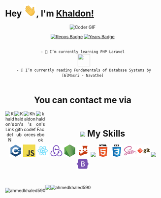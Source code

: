 
# Hey <img src="https://github.com/AbdallahHemdan/AbdallahHemdan/blob/master/wave.gif" width="40px" height="40px">, I'm [Khaldon!](https://github.com/AhmedKhaled590) 

<p align="center">

  <img src="https://media1.tenor.com/images/cd37fa49c983ac905df0016fd5b6a2ee/tenor.gif?itemid=13165216" alt="Coder GIF" width="500" height="400">
  
</p>
<div align="center">
  
<!-- [![Most Active GitHub User Rank](https://en4ykswhoyisq3x.m.pipedream.net)](https://commits.top/egypt.html) -->


[![Repos Badge](https://badges.pufler.dev/repos/AhmedKhaled590)](https://badges.pufler.dev)
[![Years Badge](https://badges.pufler.dev/years/AhmedKhaled590)](https://badges.pufler.dev)
<!-- <p align="left"> <a href="https://github.com/ryo-ma/github-profile-trophy"><img src="https://github-profile-trophy.vercel.app/?username=ahmedkhaled590" alt="ahmedkhaled590" /></a> </p>
   -->


</div>


<br/>

<div align="center">
  
<div align="center">
  <code> - 🌱 I’m currently learning PHP Laravel 
 </code>
  <img src="https://upload.wikimedia.org/wikipedia/commons/thumb/9/9a/Laravel.svg/1200px-Laravel.svg.png" width="40" height="40" />
</div>

<div align="center">
  <code> - 🌱 I’m currently reading Fundamentals of Database Systems by [ElMasri - Navathe]
 </code>
</div>


# You can contact me via

<a href="https://www.linkedin.com/in/ahmed-khaled-a53363193/" target="_blank">
  <img align="left" alt="Khaldon's LinkdeIN" width="30px" src="https://cdn-icons-png.flaticon.com/512/174/174857.png" draggable="false" />
</a>
<a href="https://github.com/AhmedKhaled590" target="_blank">
  <img align="left" alt="Khaldon's github" width="30px" src="https://github.githubassets.com/images/modules/logos_page/GitHub-Mark.png" draggable="false" />
</a>

<a href="http://codeforces.com/profile/kahmd1444" target="_blank">
  <img align="left" alt="Khaldon's codeforces" width="40px" src="https://lh3.googleusercontent.com/-9azrA7GgyNpNVfHRI5xLhRyy4OuqevecUAjUFFfpJccTGHkdd4oXYfw11Z5-jxlDRM=s200" draggable="false" />
</a>

  
<a href="  https://www.facebook.com/profile.php?id=100070486952521">
  <img align="left" alt="khaldon's Facebook" width="30px" src="https://cdn-icons-png.flaticon.com/512/733/733547.png" draggable="false" />
</a>
  
</div>
<br/>

<div align="center">
  
# <img src="https://media1.giphy.com/media/1NYkJ0wTvncdXV5dN5/giphy.gif" width="50">  My Skills 
</div>


<div align="center">
  
<code><img height="40" src="https://raw.githubusercontent.com/github/explore/80688e429a7d4ef2fca1e82350fe8e3517d3494d/topics/cpp/cpp.png"></code>
<code><img height="40" src="https://raw.githubusercontent.com/github/explore/80688e429a7d4ef2fca1e82350fe8e3517d3494d/topics/javascript/javascript.png"></code>
<code><img height="40" src="https://raw.githubusercontent.com/github/explore/80688e429a7d4ef2fca1e82350fe8e3517d3494d/topics/react/react.png"></code>
<code><img height="40" src="https://raw.githubusercontent.com/github/explore/80688e429a7d4ef2fca1e82350fe8e3517d3494d/topics/redux/redux.png"></code>
<code><img height="40" src="https://raw.githubusercontent.com/github/explore/80688e429a7d4ef2fca1e82350fe8e3517d3494d/topics/nodejs/nodejs.png"></code>
<code><img height="40" src="https://raw.githubusercontent.com/vscode-icons/vscode-icons/master/icons/file_type_jest.svg?sanitize=true"></code>
<code><img height="40" src="https://banner2.cleanpng.com/20180526/oqt/kisspng-microsoft-sql-server-mysql-database-logo-5b098c6ebad6d7.7316225815273524307653.jpg"></code>
<code><img height="40" src="https://raw.githubusercontent.com/github/explore/80688e429a7d4ef2fca1e82350fe8e3517d3494d/topics/html/html.png"></code>
<code><img height="40" src="https://raw.githubusercontent.com/github/explore/80688e429a7d4ef2fca1e82350fe8e3517d3494d/topics/css/css.png"></code>
<code><img height="40" src="https://raw.githubusercontent.com/github/explore/80688e429a7d4ef2fca1e82350fe8e3517d3494d/topics/sass/sass.png"></code>
<code><img height="40" src="https://raw.githubusercontent.com/github/explore/80688e429a7d4ef2fca1e82350fe8e3517d3494d/topics/git/git.png"></code>
<code><img height="40" src="https://raw.githubusercontent.com/jmnote/z-icons/a0040ee40dfc50f40e9ee72e28bae1d24173d557/svg/java.svg"></code>
<img src="https://raw.githubusercontent.com/devicons/devicon/master/icons/bootstrap/bootstrap-plain.svg" alt="bootstrap" width="40" height="40" />
</div>
<br/>

<p></p>
<p><img style="margin-top:10px;" align="left" src="https://github-readme-stats.vercel.app/api/top-langs?username=ahmedkhaled590&show_icons=true&locale=en&layout=compact" alt="ahmedkhaled590" /></p>

<p><img align="left" src="https://github-readme-stats.vercel.app/api?username=AhmedKhaled590&&show_icons=true&title_color=ffffff&icon_color=bb2acf&text_color=daf7dc&bg_color=151515"/></p>

<p><img align="left" src="https://github-readme-streak-stats.herokuapp.com/?user=ahmedkhaled590&" alt="ahmedkhaled590" /></p>

<!-- 
Here are some ideas to get you started:

- 🔭 I’m currently working on ...
- 🌱 I’m currently learning ...
- 👯 I’m looking to collaborate on ...
- 🤔 I’m looking for help with ...
- 💬 Ask me about ...
- 📫 How to reach me: ...
- 😄 Pronouns: ...
- ⚡ Fun fact: ...
 -->
